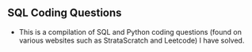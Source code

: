 ## SQL Coding Questions

- This is a compilation of SQL and Python coding questions (found on various websites such as StrataScratch and Leetcode) I have solved.
